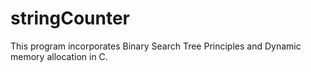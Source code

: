 # stringCounter

This program incorporates Binary Search Tree Principles and Dynamic memory allocation in C. 
